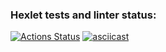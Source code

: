 ### Hexlet tests and linter status:
[![Actions Status](https://github.com/Maksyliator/php-project-lvl2/workflows/hexlet-check/badge.svg)](https://github.com/Maksyliator/php-project-lvl2/actions)
[![asciicast](https://asciinema.org/a/gl813VG7OPK8U0DhMtcpizL6E.svg)](https://asciinema.org/a/gl813VG7OPK8U0DhMtcpizL6E)